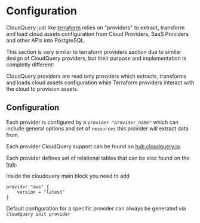 # Configuration

CloudQuery just like [terraform](https://www.terraform.io/docs/language/providers/index.html) relies on "providers" to extract, transform and load cloud assets configuration from Cloud Providers, SaaS Providers and other APIs into PostgreSQL.

This section is very similar to terraform providers section due to similar design of CloudQuery providers, but their purpose and implementation is completly different:

CloudQuery providers are read only providers which extracts, transforms and loads cloud assets configuration while Terraform providers interact with the cloud to provision assets.

## Configuration

Each provider is configured by a `provider "provider_name"` which can include general options and set of `resources` this provider will extract data from.

Each provider CloudQuery support can be found on [hub.cloudquery.io](https://hub.cloudquery.io).

Each provider defines set of relational tables that can be also found on the [hub](https://hub.cloudquery.io/providers/cloudquery/aws/latest).

Inside the cloudquery main block you need to add

```hcl
provider "aws" {
    version = "latest"
}
```

Default configuration for a specific provider can always be generated via `cloudquery init provider`